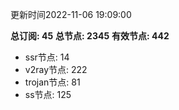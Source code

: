 更新时间2022-11-06 19:09:00

**总订阅: 45**
**总节点: 2345**
**有效节点: 442**
- ssr节点: 14
- v2ray节点: 222
- trojan节点: 81
- ss节点: 125

